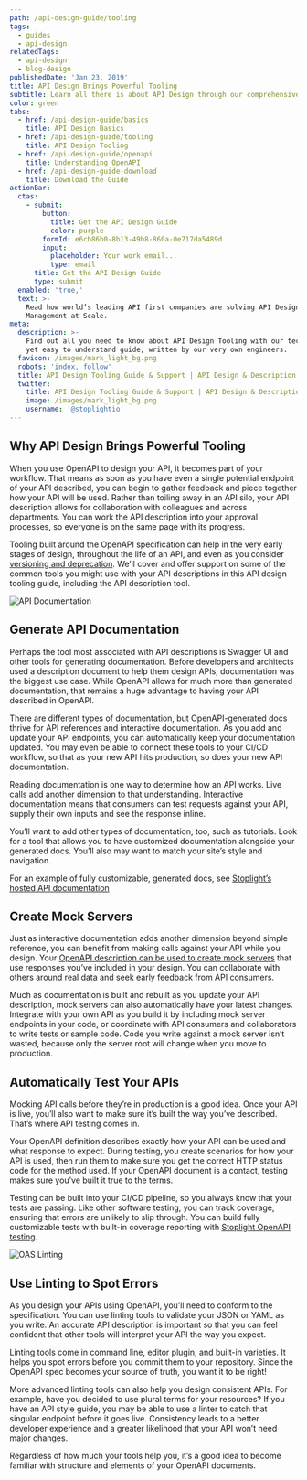 ```yaml
---
path: /api-design-guide/tooling
tags:
  - guides
  - api-design
relatedTags:
  - api-design
  - blog-design
publishedDate: 'Jan 23, 2019'
title: API Design Brings Powerful Tooling
subtitle: Learn all there is about API Design through our comprehensive guide
color: green
tabs:
  - href: /api-design-guide/basics
    title: API Design Basics
  - href: /api-design-guide/tooling
    title: API Design Tooling
  - href: /api-design-guide/openapi
    title: Understanding OpenAPI
  - href: /api-design-guide-download
    title: Download the Guide
actionBar:
  ctas:
    - submit:
        button:
          title: Get the API Design Guide
          color: purple
        formId: e6cb86b0-8b13-49b8-860a-0e717da5489d
        input:
          placeholder: Your work email...
          type: email
      title: Get the API Design Guide
      type: submit
  enabled: 'true,'
  text: >-
    Read how world’s leading API first companies are solving API Design
    Management at Scale.
meta:
  description: >-
    Find out all you need to know about API Design Tooling with our technical,
    yet easy to understand guide, written by our very own engineers.
  favicon: /images/mark_light_bg.png
  robots: 'index, follow'
  title: API Design Tooling Guide & Support | API Design & Description Tools
  twitter:
    title: API Design Tooling Guide & Support | API Design & Description Tools
    image: /images/mark_light_bg.png
    username: '@stoplightio'
---
```


## Why API Design Brings Powerful Tooling

When you use OpenAPI to design your API, it becomes part of your workflow. That means as soon as you have even a single potential endpoint of your API described, you can begin to gather feedback and piece together how your API will be used. Rather than toiling away in an API silo, your API description allows for collaboration with colleagues and across departments. You can work the API description into your approval processes, so everyone is on the same page with its progress.

Tooling built around the OpenAPI specification can help in the very early stages of design, throughout the life of an API, and even as you consider [versioning and deprecation](https://apisyouwonthate.com/blog/api-versioning-has-no-right-way/). We’ll cover and offer support on some of the common tools you might use with your API descriptions in this API design tooling guide, including the API description tool.

![API Documentation](/images/documentation-design-guide.png)

## Generate API Documentation

Perhaps the tool most associated with API descriptions is Swagger UI and other tools for generating documentation. Before developers and architects used a description document to help them design APIs, documentation was the biggest use case. While OpenAPI allows for much more than generated documentation, that remains a huge advantage to having your API described in OpenAPI.

There are different types of documentation, but OpenAPI-generated docs thrive for API references and interactive documentation. As you add and update your API endpoints, you can automatically keep your documentation updated. You may even be able to connect these tools to your CI/CD workflow, so that as your new API hits production, so does your new API documentation.

Reading documentation is one way to determine how an API works. Live calls add another dimension to that understanding. Interactive documentation means that consumers can test requests against your API, supply their own inputs and see the response inline.

You’ll want to add other types of documentation, too, such as tutorials. Look for a tool that allows you to have customized documentation alongside your generated docs. You’ll also may want to match your site’s style and navigation.

For an example of fully customizable, generated docs, see [Stoplight’s hosted API documentation](/documentation/)

## Create Mock Servers

Just as interactive documentation adds another dimension beyond simple reference, you can benefit from making calls against your API while you design. Your [OpenAPI description can be used to create mock servers](/mocking/) that use responses you’ve included in your design. You can collaborate with others around real data and seek early feedback from API consumers.

Much as documentation is built and rebuilt as you update your API description, mock servers can also automatically have your latest changes. Integrate with your own API as you build it by including mock server endpoints in your code, or coordinate with API consumers and collaborators to write tests or sample code. Code you write against a mock server isn’t wasted, because only the server root will change when you move to production.

## Automatically Test Your APIs

Mocking API calls before they’re in production is a good idea. Once your API is live, you’ll also want to make sure it’s built the way you’ve described. That’s where API testing comes in.

Your OpenAPI definition describes exactly how your API can be used and what response to expect. During testing, you create scenarios for how your API is used, then run them to make sure you get the correct HTTP status code for the method used. If your OpenAPI document is a contact, testing makes sure you’ve built it true to the terms.

Testing can be built into your CI/CD pipeline, so you always know that your tests are passing. Like other software testing, you can track coverage, ensuring that errors are unlikely to slip through. You can build fully customizable tests with built-in coverage reporting with [Stoplight OpenAPI testing](/testing/).

![OAS Linting](/images/linting-design-guide.png 'Linting')

## Use Linting to Spot Errors

As you design your APIs using OpenAPI, you’ll need to conform to the specification. You can use linting tools to validate your JSON or YAML as you write. An accurate API description is important so that you can feel confident that other tools will interpret your API the way you expect.

Linting tools come in command line, editor plugin, and built-in varieties. It helps you spot errors before you commit them to your repository. Since the OpenAPI spec becomes your source of truth, you want it to be right!

More advanced linting tools can also help you design consistent APIs. For example, have you decided to use plural terms for your resources? If you have an API style guide, you may be able to use a linter to catch that singular endpoint before it goes live. Consistency leads to a better developer experience and a greater likelihood that your API won’t need major changes.

Regardless of how much your tools help you, it’s a good idea to become familiar with structure and elements of your OpenAPI documents.
